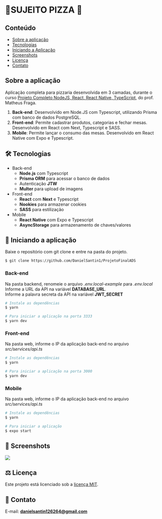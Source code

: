 # 🍕SUJEITO PIZZA 🍕

## Conteúdo
* [Sobre a aplicação](#sobre-a-aplicação)
* [Tecnologias](#hammer_and_wrench-tecnologias)
* [Iniciando a Aplicação](#car-Iniciando-a-aplicação)
* [Screenshots](#camera_flash-screenshots)
* [Licença](#balance_scale-licença)
* [Contato](#email-contato)

## Sobre a aplicação
Aplicação completa para pizzaria desenvolvida em 3 camadas, durante o curso [Projeto Completo NodeJS, React, React Native, TypeScript](https://www.udemy.com/course/dev-fullstack/), do prof. Matheus Fraga.<br />
1. __Back-end__: Desenvolvido em Node.JS com Typescript, utilizando Prisma com banco de dados PostgreSQL.
2. __Front-end__: Permite cadastrar produtos, categorias e fechar mesas. Desenvolvido em React com Next, Typescript e SASS.
3. __Mobile__: Permite lançar o consumo das mesas. Desenvolvido em React Native com Expo e Typescript.

## :hammer_and_wrench: Tecnologias
* Back-end
  * __Node.js__ com Typescript
  * __Prisma ORM__ para acessar o banco de dados
  * Autenticação __JTW__
  * __Multer__ para upload de imagens
* Front-end
  * __React__ com __Next__ e Typescript
  * __Nookies__ para armazenar cookies
  * __SASS__ para estilização
* Mobile
  * __React Native__ com Expo e Typescript
  * __AsyncStorage__ para armazenamento de chaves/valores

## :car: Iniciando a aplicação
Baixe o repositório com git clone e entre na pasta do projeto.
```bash
$ git clone https://github.com/DanielSantin1/ProjetoFinalADS
```

### __Back-end__
Na pasta backend, renomeie o arquivo _.env.local-example_ para _.env.local_<br/>
Informe a URL da API na variável __DATABASE_URL__.<br/>
Informe a palavra secreta da API na variável __JWT_SECRET__<br/>
```bash
# Instale as dependências
$ yarn

# Para iniciar a aplicação na porta 3333
$ yarn dev
```
### __Front-end__
  Na pasta web, informe o IP da aplicação back-end no arquivo _src/services/api.ts_<br/>
```bash
# Instale as dependências
$ yarn

# Para iniciar a aplicação na porta 3000
$ yarn dev
```
### __Mobile__
  Na pasta web, informe o IP da aplicação back-end no arquivo _src/services/api.ts_<br/>
```bash
# Instale as dependências
$ yarn

# Para iniciar a aplicação
$ expo start
```

## :camera_flash: Screenshots
![](https://github.com/luiizsilverio/pizzaria/blob/main/web/src/assets/pizza-web.gif)

## :balance_scale: Licença
Este projeto está licenciado sob a [licença MIT](LICENSE.md).

## :email: Contato

E-mail: [**danielsantin126264@gmail.com**](mailto:danielsantin126264@gmail.com)
